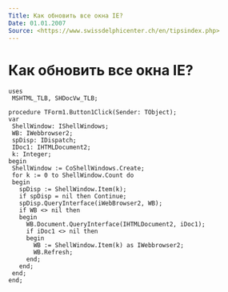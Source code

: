 ```yaml
---
Title: Как обновить все окна IE?
Date: 01.01.2007
Source: <https://www.swissdelphicenter.ch/en/tipsindex.php>
---
```



Как обновить все окна IE?
=========================

    uses
     MSHTML_TLB, SHDocVw_TLB;
     
    procedure TForm1.Button1Click(Sender: TObject);
    var
     ShellWindow: IShellWindows;
     WB: IWebbrowser2;
     spDisp: IDispatch;
     IDoc1: IHTMLDocument2;
     k: Integer;
    begin
     ShellWindow := CoShellWindows.Create;
     for k := 0 to ShellWindow.Count do
     begin
       spDisp := ShellWindow.Item(k);
       if spDisp = nil then Continue;
       spDisp.QueryInterface(iWebBrowser2, WB);
       if WB <> nil then
       begin
         WB.Document.QueryInterface(IHTMLDocument2, iDoc1);
         if iDoc1 <> nil then
         begin
           WB := ShellWindow.Item(k) as IWebbrowser2;
           WB.Refresh;
         end;
       end;
     end;
    end;

